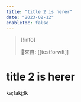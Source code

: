 ```yaml
---
title: "title 2 is herer"
date: "2023-02-12"
enableToc: false
---
```


> [!info] 
> 
> 🌱來自: [[testforwft]]

# title 2 is herer

ka;fakj;lk

